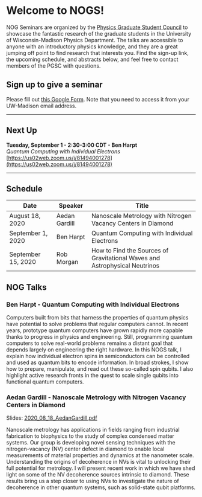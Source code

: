 # Welcome to NOGS!

NOG Seminars are organized by the [Physics Graduate Student Council](https://pgsc.physics.wisc.edu/) to showcase the fantastic research of the graduate students in the University of Wisconsin-Madison Physics Department.
The talks are accessible to anyone with an introductory physics knowledge, and they are a great jumping off point to find research that interests you.
Find the sign-up link, the upcoming schedule, and abstracts below, and feel free to contact members of the PGSC with questions.

## Sign up to give a seminar

Please fill out [this Google Form](https://forms.gle/438djJc1GmeK9qfS8). 
Note that you need to access it from your UW-Madison email address.

---

## Next Up
**Tuesday, September 1 - 2:30-3:00 CDT - Ben Harpt**
<br>
_Quantum Computing with Individual Electrons_
<br>
[https://us02web.zoom.us/j/81494001278](https://us02web.zoom.us/j/81494001278)

---

## Schedule

| Date | Speaker | Title |
| --- | --- | --- |
| August 18, 2020 | Aedan Gardill | Nanoscale Metrology with Nitrogen Vacancy Centers in Diamond |
| September 1, 2020 | Ben Harpt | Quantum Computing with Individual Electrons |
| September 15, 2020 | Rob Morgan | How to Find the Sources of Gravitational Waves and Astrophysical Neutrinos |

## NOG Talks

### Ben Harpt - Quantum Computing with Individual Electrons

Computers built from bits that harness the properties of quantum physics have potential to solve problems that regular computers cannot. 
In recent years, prototype quantum computers have grown rapidly more capable thanks to progress in physics and engineering. 
Still, programming quantum computers to solve real-world problems remains a distant goal that depends largely on engineering the right hardware. 
In this NOGS talk, I explain how individual electron spins in semiconductors can be controlled and used as quantum bits to encode information. 
In broad strokes, I show how to prepare, manipulate, and read out these so-called spin qubits. 
I also highlight active research fronts in the quest to scale single qubits into functional quantum computers.

### Aedan Gardill - Nanoscale Metrology with Nitrogen Vacancy Centers in Diamond
Slides: [2020\_08\_18\_AedanGardill.pdf](https://github.com/rmorgan10/NOGS/blob/master/assets/slides/2020_08_18_AedanGardill.pdf)

Nanoscale metrology has applications in fields ranging from industrial fabrication to biophysics to the study of complex condensed matter systems. 
Our group is developing novel sensing techniques with the nitrogen-vacancy (NV) center defect in diamond to enable local measurements of material properties and dynamics at the nanometer scale. 
Understanding the origins of decoherence in NVs is vital to unlocking their full potential for metrology. 
I will present recent work in which we have shed light on some of the NV decoherence sources intrinsic to diamond. 
These results bring us a step closer to using NVs to investigate the nature of decoherence in other quantum systems, such as solid-state qubit platforms.
